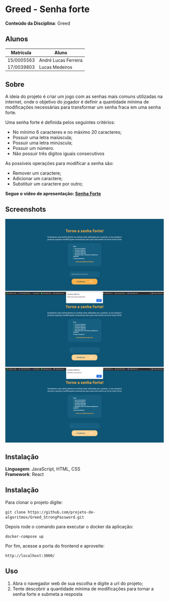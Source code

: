 # Greed - Senha forte

**Conteúdo da Disciplina**: Greed<br>

## Alunos
|Matrícula | Aluno |
| -- | -- |
| 15/0005563  |  André Lucas Ferreira |
| 17/0039803	  |  Lucas Medeiros |

## Sobre 

A ideia do projeto é criar um jogo com as senhas mais comuns utilizadas na internet, onde o objetivo do jogador é definir a quantidade mínima de modificações necessárias para transformar um senha fraca em uma senha forte.

Uma senha forte é definida pelos seguintes critérios:

- No mínimo 6 caracteres e no máximo 20 caracteres;
- Possuir uma letra maiúscula;
- Possuir uma letra minúscula;
- Possuir um número.
- Não possuir três dígitos iguais consecutivos

As possíveis operações para modificar a senha são:

- Remover um caractere;
- Adicionar um caractere;
- Substituir um caractere por outro;

**Segue o vídeo de apresentação: [Senha Forte](./apresentacao/Greed-lucas-andre.mp4)**

## Screenshots

![](./apresentacao/senha_forte.png)
![](./apresentacao/senha_forte_3.png)
![](./apresentacao/senha_forte_2.png)

## Instalação 
**Linguagem**: JavaScript, HTML, CSS <br>
**Framework**: React <br>

## Instalação 

Para clonar o projeto digite:

    git clone https://github.com/projeto-de-algoritmos/Greed_StrongPassword.git

Depois rode o comando para executar o docker da aplicação:

    docker-compose up

Por fim, acesse a porta do frontend e aproveite:

    http://localhost:3000/

## Uso 

1. Abra o navegador web de sua escolha e digite a url do projeto;<br>
2. Tente descobrir a quantidade mínima de modificações para tornar a senha forte e submeta a resposta
